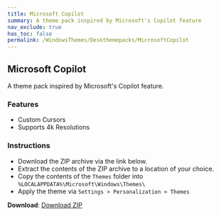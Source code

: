 ```yaml
---
title: Microsoft Copilot
summary: A theme pack inspired by Microsoft's Copilot feature
nav_exclude: true
has_toc: false
permalink: /WindowsThemes/Deskthemepacks/MicrosoftCopilot
---
```


## Microsoft Copilot
A theme pack inspired by Microsoft's Copilot feature.

<div align="center">
    <!-- <img src="https://gitlab.com/the-back-room/deskthemepacks/sfw/copilot/-/raw/main/Extras/Preview.bmp" alt="Preview" width="80%" /> -->
</div>

### Features

- Custom Cursors
- Supports 4k Resolutions

### Instructions

- Download the ZIP archive via the link below.
- Extract the contents of the ZIP archive to a location of your choice.
- Copy the contents of the `Themes` folder into `%LOCALAPPDATA%\Microsoft\Windows\Themes\`
- Apply the theme via `Settings > Personalization > Themes`

**Download**: [Download ZIP](https://gitlab.com/the-back-room/deskthemepacks/sfw/copilot/-/archive/main/copilot-main.zip)